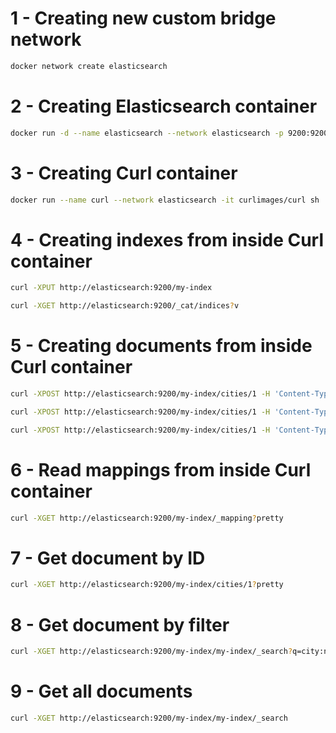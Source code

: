 # 1 - Creating new custom bridge network

```bash
docker network create elasticsearch
```

# 2 - Creating Elasticsearch container

```bash
docker run -d --name elasticsearch --network elasticsearch -p 9200:9200 -p 9300:9300 -e "discovery.type=single-node" elasticsearch:7.6.2
```

# 3 - Creating Curl container

```bash
docker run --name curl --network elasticsearch -it curlimages/curl sh
```

# 4 - Creating indexes from inside Curl container

```bash
curl -XPUT http://elasticsearch:9200/my-index
```

```bash
curl -XGET http://elasticsearch:9200/_cat/indices?v
```

# 5 - Creating documents from inside Curl container

```bash
curl -XPOST http://elasticsearch:9200/my-index/cities/1 -H 'Content-Type: application/json' -d '{"city": "New Jersey"}'
```

```bash
curl -XPOST http://elasticsearch:9200/my-index/cities/1 -H 'Content-Type: application/json' -d '{"city": "Marseille"}'
```

```bash
curl -XPOST http://elasticsearch:9200/my-index/cities/1 -H 'Content-Type: application/json' -d '{"city": "Manchester"}'
```

# 6 - Read mappings from inside Curl container

```bash
curl -XGET http://elasticsearch:9200/my-index/_mapping?pretty
```

# 7 - Get document by ID

```bash
curl -XGET http://elasticsearch:9200/my-index/cities/1?pretty
```

# 8 - Get document by filter

```bash
curl -XGET http://elasticsearch:9200/my-index/my-index/_search?q=city:new
```

# 9 - Get all documents

```bash
curl -XGET http://elasticsearch:9200/my-index/my-index/_search
```